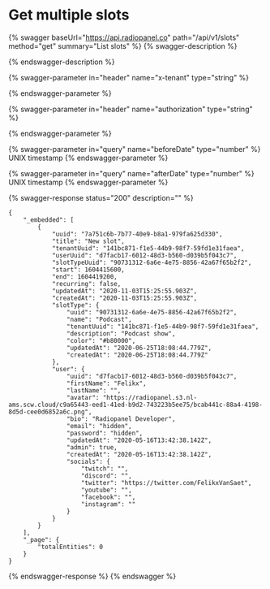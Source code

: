 # Get multiple slots

{% swagger baseUrl="https://api.radiopanel.co" path="/api/v1/slots" method="get" summary="List slots" %}
{% swagger-description %}

{% endswagger-description %}

{% swagger-parameter in="header" name="x-tenant" type="string" %}

{% endswagger-parameter %}

{% swagger-parameter in="header" name="authorization" type="string" %}

{% endswagger-parameter %}

{% swagger-parameter in="query" name="beforeDate" type="number" %}
UNIX timestamp
{% endswagger-parameter %}

{% swagger-parameter in="query" name="afterDate" type="number" %}
UNIX timestamp
{% endswagger-parameter %}

{% swagger-response status="200" description="" %}
```
{
    "_embedded": [
        {
            "uuid": "7a751c6b-7b77-40e9-b8a1-979fa625d330",
            "title": "New slot",
            "tenantUuid": "141bc871-f1e5-44b9-98f7-59fd1e31faea",
            "userUuid": "d7facb17-6012-48d3-b560-d039b5f043c7",
            "slotTypeUuid": "90731312-6a6e-4e75-8856-42a67f65b2f2",
            "start": 1604415600,
            "end": 1604419200,
            "recurring": false,
            "updatedAt": "2020-11-03T15:25:55.903Z",
            "createdAt": "2020-11-03T15:25:55.903Z",
            "slotType": {
                "uuid": "90731312-6a6e-4e75-8856-42a67f65b2f2",
                "name": "Podcast",
                "tenantUuid": "141bc871-f1e5-44b9-98f7-59fd1e31faea",
                "description": "Podcast show",
                "color": "#b80000",
                "updatedAt": "2020-06-25T18:08:44.779Z",
                "createdAt": "2020-06-25T18:08:44.779Z"
            },
            "user": {
                "uuid": "d7facb17-6012-48d3-b560-d039b5f043c7",
                "firstName": "Felikx",
                "lastName": "",
                "avatar": "https://radiopanel.s3.nl-ams.scw.cloud/c9a65443-eed1-41ed-b9d2-743223b5ee75/bcab441c-88a4-4198-8d5d-cee0d6852a6c.png",
                "bio": "Radiopanel Developer",
                "email": "hidden",
                "password": "hidden",
                "updatedAt": "2020-05-16T13:42:38.142Z",
                "admin": true,
                "createdAt": "2020-05-16T13:42:38.142Z",
                "socials": {
                    "twitch": "",
                    "discord": "",
                    "twitter": "https://twitter.com/FelikxVanSaet",
                    "youtube": "",
                    "facebook": "",
                    "instagram": ""
                }
            }
        }
    ],
    "_page": {
        "totalEntities": 0
    }
}
```
{% endswagger-response %}
{% endswagger %}
